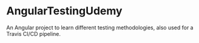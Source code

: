 # AngularTestingUdemy
An Angular project to learn different testing methodologies, also used for a Travis CI/CD pipeline.

